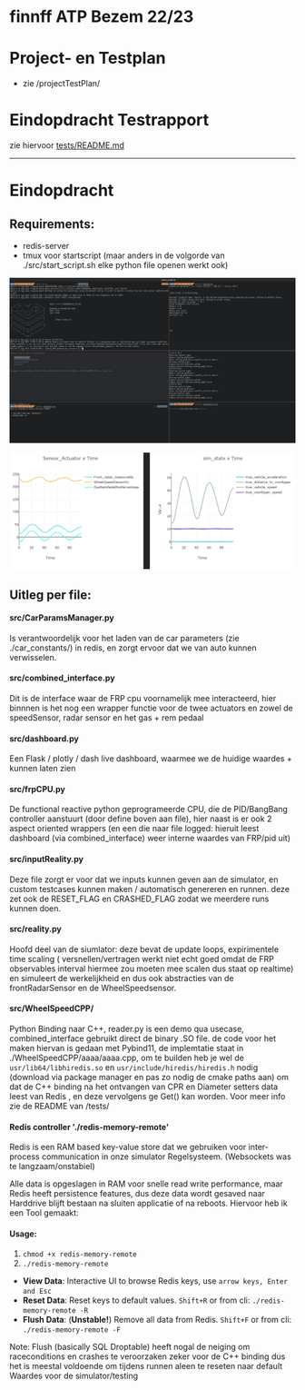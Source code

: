 # finnff ATP Bezem 22/23

# Project- en Testplan

* zie /projectTestPlan/

# Eindopdracht Testrapport
zie hiervoor [tests/README.md](https://github.com/finnff/ATP2022/blob/main/tests/README.md)


---




# Eindopdracht

## Requirements:

* redis-server
* tmux voor startscript (maar anders in de volgorde van ./src/start_script.sh elke python file openen werkt ook)

![img](img/2023-08-31-18-29-31.png)

![img](img/2023-08-31-18-21-21.png)


## Uitleg per file:

#### src/CarParamsManager.py

Is verantwoordelijk voor het laden van de car parameters (zie ./car_constants/) in redis, en zorgt ervoor dat we van auto kunnen verwisselen.

#### src/combined_interface.py

Dit is de interface waar de FRP cpu voornamelijk mee interacteerd, hier binnnen is het nog een wrapper functie voor de twee actuators en zowel de speedSensor, radar sensor en het gas + rem pedaal

#### src/dashboard.py

Een Flask / plotly / dash live dashboard, waarmee we de huidige waardes + kunnen laten zien 

#### src/frpCPU.py

De functional reactive python geprogrameerde CPU, die de PID/BangBang controller aanstuurt (door define boven aan file), hier naast is er ook 2 aspect oriented wrappers (en een die naar file logged: hieruit leest dashboard (via combined_interface) weer interne waardes van FRP/pid uit)

#### src/inputReality.py

Deze file zorgt er voor dat we inputs kunnen geven aan de simulator, en custom testcases kunnen maken / automatisch genereren en runnen. deze zet ook de RESET_FLAG en CRASHED_FLAG zodat we meerdere runs kunnen doen.

#### src/reality.py

Hoofd deel van de siumlator: deze bevat de update loops, expirimentele time scaling ( versnellen/vertragen werkt niet echt goed omdat de FRP observables interval hiermee zou moeten mee scalen dus staat op realtime) en simuleert de werkelijkheid en dus ook abstracties van de frontRadarSensor en de WheelSpeedsensor. 

#### src/WheelSpeedCPP/ 

Python Binding naar C++, reader.py is een demo qua usecase, combined_interface gebruikt direct de binary .SO file.  de code voor het maken hiervan is gedaan met Pybind11, de implemtatie staat in ./WheelSpeedCPP/aaaa/aaaa.cpp, om te builden heb je wel de `usr/lib64/libhiredis.so` en `usr/include/hiredis/hiredis.h` nodig (download via package manager en pas zo nodig de cmake paths aan) om dat de C++ binding na het ontvangen van CPR en Diameter setters data leest van Redis , en deze vervolgens ge Get() kan worden. Voor meer info zie de README van /tests/


####  Redis controller './redis-memory-remote'

Redis is een RAM based key-value store dat we gebruiken voor inter-process communication in onze simulator Regelsysteem. (Websockets was te langzaam/onstabiel)

Alle data is opgeslagen in RAM voor snelle read write performance, maar Redis heeft persistence features, dus deze data wordt gesaved naar Harddrive blijft bestaan na sluiten applicatie of na reboots. Hiervoor heb ik een Tool gemaakt:

#### Usage:

1. `chmod +x redis-memory-remote`
2. `./redis-memory-remote`

- **View Data**: Interactive UI to browse Redis keys, use `arrow keys, Enter and Esc`
- **Reset Data**: Reset keys to default values. `Shift+R` or from cli:  `./redis-memory-remote -R`
- **Flush Data**: (__Unstable!__) Remove all data from Redis. `Shift+F` or from cli:  `./redis-memory-remote -F`

Note: Flush (basically SQL Droptable) heeft nogal de neiging om raceconditions en crashes te veroorzaken zeker voor de C++ binding dus het is meestal voldoende om tijdens runnen aleen te reseten naar default Waardes voor de simulator/testing 

